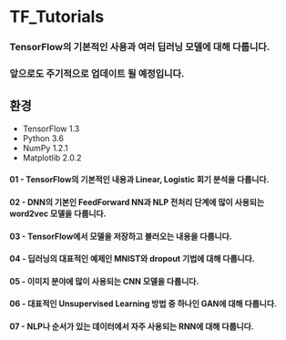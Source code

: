 # TF_Tutorials
### TensorFlow의 기본적인 사용과 여러 딥러닝 모델에 대해 다룹니다.
### 앞으로도 주기적으로 업데이트 될 예정입니다.
## 환경
- TensorFlow 1.3
- Python 3.6
- NumPy 1.2.1
- Matplotlib 2.0.2
#### 01 - TensorFlow의 기본적인 내용과 Linear, Logistic 회기 분석을 다룹니다.

#### 02 - DNN의 기본인 FeedForward NN과 NLP 전처리 단계에 많이 사용되는 word2vec 모델을 다룹니다.

#### 03 - TensorFlow에서 모델을 저장하고 불러오는 내용을 다룹니다.

#### 04 - 딥러닝의 대표적인 예제인 MNIST와 dropout 기법에 대해 다룹니다.

#### 05 - 이미지 분야에 많이 사용되는 CNN 모델을 다룹니다.

#### 06 - 대표적인 Unsupervised Learning 방법 중 하나인 GAN에 대해 다룹니다.

#### 07 - NLP나 순서가 있는 데이터에서 자주 사용되는 RNN에 대해 다룹니다.